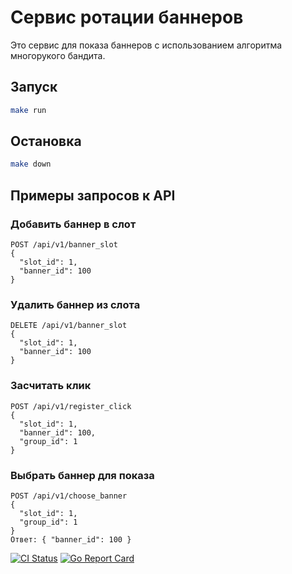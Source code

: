 # Сервис ротации баннеров

Это сервис для показа баннеров с использованием алгоритма многорукого бандита.

## Запуск

```sh
make run
```

## Остановка

```sh
make down
```

## Примеры запросов к API

### Добавить баннер в слот
```
POST /api/v1/banner_slot
{
  "slot_id": 1,
  "banner_id": 100
}
```

### Удалить баннер из слота
```
DELETE /api/v1/banner_slot
{
  "slot_id": 1,
  "banner_id": 100
}
```

### Засчитать клик
```
POST /api/v1/register_click
{
  "slot_id": 1,
  "banner_id": 100,
  "group_id": 1
}
```

### Выбрать баннер для показа
```
POST /api/v1/choose_banner
{
  "slot_id": 1,
  "group_id": 1
}
Ответ: { "banner_id": 100 }
```

[![CI Status](https://github.com/roots-catcher/banner-rotation/actions/workflows/ci.yml/badge.svg)](https://github.com/roots-catcher/banner-rotation/actions)
[![Go Report Card](https://goreportcard.com/badge/github.com/roots-catcher/banner-rotation)](https://goreportcard.com/report/github.com/roots-catcher/banner-rotation)